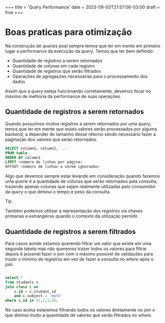 +++
title = 'Query Performance'
date = 2023-09-03T21:57:06-03:00
draft = true
+++

# Boas praticas para otimização

Na construção de _queries_ _psql_ sempre temos que ter em mente em primeiro lugar a performance da execução da _query_. Temos que ter bem definido:

- Quantidade de registros a serem retornados
- Quantidade de colunas em cada registro
- Quantidade de registros que serão filtrados
- Operações de agregações necessárias para o processamento dos dados

Assim que a _query_ esteja funcionando corretamente, devemos focar no máximo de melhoria da performance de suas operações.

## Quantidade de registros a serem retornados

Quando possuímos muitos registros a serem retornados por uma _query_, temos que ter em mente que esses valores serão processados por alguma backend, a depender do tamanho desse retorno sendo necessário fazer a paginação dos valores que serão retornados.

``` sql
SELECT column1, column2, ...
FROM table
ORDER BY column1
LIMIT <número de linhas por página>
OFFSET <número de linhas a serem ignoradas>
```

Algo que devemos sempre estar levando em consideração quando fazemos uma _querie_ é a quantidade de colunas que serão retornados pela consulta, trazendo apenas colunas que sejam realmente utilizadas pelo consumidor da _query_ o que diminui o tempo e peso da consulta.

> [!TIP]
> Também podemos utilizar a representação dos registros via chaves primarias e estrangeiras quando o contexto da utilização permitir.

## Quantidade de registros a serem filtrados

Para casos aonde estamos querendo filtrar um valor que existe em uma segunda tabela mas não queremos trazer todos os valores  para filtrar depois é possível fazer o join com o máximo possível de validações para trazer o minimo de registros em vez de fazer a consulta no _where_ após o join.

``` sql

select *
from studants s
join class c on
	s.id = c.studant_id
	and c.subject = 'math'
where s.id in (1,2,3,4);
```

No caso acima estaremos filtrando todos os valores diretamente no join o que diminui muito a quantidade de valores que serão filtrados no _where_.
